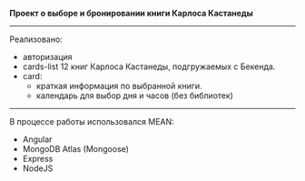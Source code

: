 **Проект о выборе и бронировании книги Карлоса Кастанеды**

---------------------------

Реализовано:
- авторизация
- cards-list 12 книг Карлоса Кастанеды, подгружаемых с Бекенда.
- card:
  - краткая информация по выбранной книги.
  - календарь для выбор дня и часов (без библиотек)

---------------------------

В процессе работы использовался MEAN:
- Angular
- MongoDB Atlas (Mongoose)
- Express
- NodeJS


